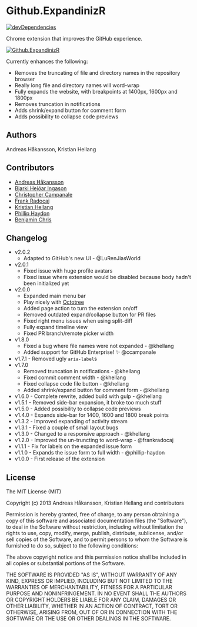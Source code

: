 # Github.ExpandinizR

[![devDependencies](http://img.shields.io/david/dev/thecodejunkie/github.expandinizr.svg?style=flat)](https://david-dm.org/thecodejunkie/github.expandinizr#info=devDependencies)

Chrome extension that improves the GitHub experience.

[![Github.ExpandinizR](https://developer.chrome.com/webstore/images/ChromeWebStore_Badge_v2_340x96.png)](https://chrome.google.com/webstore/detail/cbehdjjcilgnejbpnjhobkiiggkedfib)

Currently enhances the following:

- Removes the truncating of file and directory names in the repository browser
- Really long file and directory names will word-wrap
- Fully expands the website, with breakpoints at 1400px, 1600px and 1800px
- Removes truncation in notifications
- Adds shrink/expand button for comment form
- Adds possibility to collapse code previews

## Authors

Andreas Håkansson, Kristian Hellang

## Contributors

- [Andreas Håkansson](http://github.com/thecodejunkie)
- [Bjarki Heiðar Ingason](https://github.com/bjarki)
- [Christopher Campanale](https://github.com/ccampanale)
- [Frank Radocaj](https://github.com/frankradocaj)
- [Kristian Hellang](https://github.com/khellang)
- [Phillip Haydon](https://github.com/phillip-haydon)
- [Benjamin Chris](https://github.com/LuRenJiasWorld)

## Changelog

- v2.0.2
  - Adapted to GitHub's new UI - @LuRenJiasWorld
- v2.0.1
  - Fixed issue with huge profile avatars
  - Fixed issue where extension would be disabled because body hadn't been initialized yet
- v2.0.0
  - Expanded main menu bar
  - Play nicely with [Octotree](https://github.com/buunguyen/octotree)
  - Added page action to turn the extension on/off
  - Removed outdated expand/collapse button for PR files
  - Fixed right menu issues when using split-diff
  - Fully expand timeline view
  - Fixed PR branch/remote picker width
- v1.8.0
  - Fixed a bug where file names were not expanded - @khellang
  - Added support for GitHub Enterprise! :sparkles: @ccampanale
- v1.7.1 - Removed ugly `aria-label`s
- v1.7.0
	- Removed truncation in notifications - @khellang
	- Fixed commit comment width - @khellang
	- Fixed collapse code file button - @khellang
	- Added shrink/expand button for comment form - @khellang
- v1.6.0 - Complete rewrite, added build with gulp - @khellang
- v1.5.1 - Removed side-bar expansion, it broke too much stuff
- v1.5.0 - Added possibility to collapse code previews
- v1.4.0 - Expands side-bar for 1400, 1600 and 1800 break points
- v1.3.2 - Improved expanding of activity stream
- v1.3.1 - Fixed a couple of small layout bugs
- v1.3.0 - Changed to a responsive approach - @khellang
- v1.2.0 - Improved the un-truncting to word-wrap - @frankradocaj
- v1.1.1 - Fix for labels on the expanded issue form
- v1.1.0 - Expands the issue form to full width - @phillip-haydon
- v1.0.0 - First release of the extension

## License

The MIT License (MIT)

Copyright (c) 2013 Andreas Håkansson, Kristian Hellang and contributors

Permission is hereby granted, free of charge, to any person obtaining a copy
of this software and associated documentation files (the "Software"), to deal
in the Software without restriction, including without limitation the rights
to use, copy, modify, merge, publish, distribute, sublicense, and/or sell
copies of the Software, and to permit persons to whom the Software is
furnished to do so, subject to the following conditions:

The above copyright notice and this permission notice shall be included in
all copies or substantial portions of the Software.

THE SOFTWARE IS PROVIDED "AS IS", WITHOUT WARRANTY OF ANY KIND, EXPRESS OR
IMPLIED, INCLUDING BUT NOT LIMITED TO THE WARRANTIES OF MERCHANTABILITY,
FITNESS FOR A PARTICULAR PURPOSE AND NONINFRINGEMENT. IN NO EVENT SHALL THE
AUTHORS OR COPYRIGHT HOLDERS BE LIABLE FOR ANY CLAIM, DAMAGES OR OTHER
LIABILITY, WHETHER IN AN ACTION OF CONTRACT, TORT OR OTHERWISE, ARISING FROM,
OUT OF OR IN CONNECTION WITH THE SOFTWARE OR THE USE OR OTHER DEALINGS IN
THE SOFTWARE.
